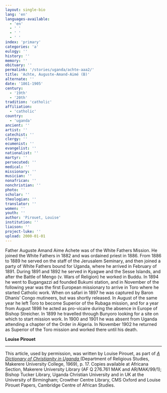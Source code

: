 ```yaml
---
layout: single-bio
lang: 'en'
languages-available:
  - 'en'
  - ' '
  - ' '
  - ' '
index: 'primary'
categories: 'a'
eulogy: ''
history: ''
memory: ''
obituary: ''
permalink: '/stories/uganda/achte-aaa2/'
title: 'Achte, Auguste-Amand-Aimé (B)'
alternate: ''
date: '1861-1905'
century:
  - '19th'
  - '20th'
tradition: 'catholic'
affiliation:
  - 'catholic'
country:
  - 'uganda'
ancient: ''
artist: ''
catechist: ''
clergy: ''
ecumenist: ''
evangelist: ''
nationalist: ''
martyr: ''
persecuted: ''
medical: ''
missionary: ''
musician: ''
nonafrican: ''
nonchristian: ''
photo: ''
scholar: ''
theologian: ''
translator: ''
women: ''
youth: ''
author: 'Pirouet, Louise'
institution: ''
liaison: ''
project-luke: ''
upload: 2000-01-01
---
```



Father Auguste Amand Aime Achete was of the White Fathers Mission. He joined the White Fathers in 1882 and was ordained priest in 1886. From 1886 to 1889 he served on the staff of the Jerusalem Seminary, and then joined a party of White Fathers bound for Uganda, where he arrived in February of 1891. During 1891 and 1892 he served in Kyagwe and the Sesse Islands, and after the Battle of Mengo (v. Wars of Religion) he worked in Buddu. In 1894 he went to Bugangazzi ad founded Bukumi station, and in November of the following year was the first European missionary to arrive in Toro where he started Catholic work. When on safari in 1897 he was captured by Baron Dhanis’ Congo mutineers, but was shortly released. In August of the same year he left Toro to become Superior of the Rubaga mission, and for a year from August 1898 he acted as pro-vicaire during the absence in Europe of Bishop Streicher. In 1899 he travelled through Bunyoro looking for a site on which to start mission work. In 1900 and 1901 he was absent from Uganda attending a chapter of the Order in Algeria. In November 1902 he returned as Superior of the Toro mission and worked there until his death.

**Louise Pirouet**

---

This article, used by permission, was written by Louise Pirouet, as part of *[A Dictionary of Christianity in Uganda ](pirouet-foreword.html)*(Department of Religious Studies, Makerere University College, 1969), p. 17. Copies available at Africana Section, Makerere University Library (AF Q 276.761 MAK and AR/MAK/99/1); Bishop Tucker Library, Uganda Christian University and in UK at the University of Birmingham; Crowther Centre Library, CMS Oxford and Louise Pirouet Papers, Cambridge Centre of African Studies.